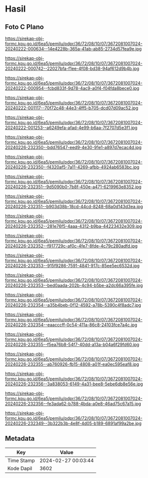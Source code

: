 # Hasil

## Foto C Plano

https://sirekap-obj-formc.kpu.go.id/6ea5/pemilu/pdpr/36/72/08/10/07/3672081007024-20240222-000634--14e4228b-365a-41ab-ab85-2734d57fea9e.jpg

https://sirekap-obj-formc.kpu.go.id/6ea5/pemilu/pdpr/36/72/08/10/07/3672081007024-20240222-000742--22027bfa-f1ee-4f08-bd38-94af612d9b4b.jpg

https://sirekap-obj-formc.kpu.go.id/6ea5/pemilu/pdpr/36/72/08/10/07/3672081007024-20240222-000954--fcbd833f-9d78-4ac9-a0f4-f04fda8bece0.jpg

https://sirekap-obj-formc.kpu.go.id/6ea5/pemilu/pdpr/36/72/08/10/07/3672081007024-20240222-001117--70f72c48-44e3-4ff5-b705-dcd07d09ac52.jpg

https://sirekap-obj-formc.kpu.go.id/6ea5/pemilu/pdpr/36/72/08/10/07/3672081007024-20240222-001253--a6249efa-afad-4e99-b6aa-7f2707d5e3f1.jpg

https://sirekap-obj-formc.kpu.go.id/6ea5/pemilu/pdpr/36/72/08/10/07/3672081007024-20240226-232350--bdd76547-eed9-4e30-91e1-a897d7ecac4d.jpg

https://sirekap-obj-formc.kpu.go.id/6ea5/pemilu/pdpr/36/72/08/10/07/3672081007024-20240226-232350--f4320af5-7a11-4269-afbb-4924ab6583bc.jpg

https://sirekap-obj-formc.kpu.go.id/6ea5/pemilu/pdpr/36/72/08/10/07/3672081007024-20240226-232351--9d5090b0-7b8f-450e-a471-6219963e8352.jpg

https://sirekap-obj-formc.kpu.go.id/6ea5/pemilu/pdpr/36/72/08/10/07/3672081007024-20240226-232351--b903d38b-18cd-44cd-8248-68a0d143d3ea.jpg

https://sirekap-obj-formc.kpu.go.id/6ea5/pemilu/pdpr/36/72/08/10/07/3672081007024-20240226-232352--281e76f5-4aaa-4312-b9ba-44223432e309.jpg

https://sirekap-obj-formc.kpu.go.id/6ea5/pemilu/pdpr/36/72/08/10/07/3672081007024-20240226-232352--f917729c-af0c-4fe7-8fde-4c79c280adfd.jpg

https://sirekap-obj-formc.kpu.go.id/6ea5/pemilu/pdpr/36/72/08/10/07/3672081007024-20240226-232353--915f9286-7591-4841-917c-85ee5ec6532d.jpg

https://sirekap-obj-formc.kpu.go.id/6ea5/pemilu/pdpr/36/72/08/10/07/3672081007024-20240226-232353--bed0aada-202b-4c94-b5be-a2dc66a395fe.jpg

https://sirekap-obj-formc.kpu.go.id/6ea5/pemilu/pdpr/36/72/08/10/07/3672081007024-20240226-232354--a35b4beb-0f12-4592-a78b-5390c4f8adc7.jpg

https://sirekap-obj-formc.kpu.go.id/6ea5/pemilu/pdpr/36/72/08/10/07/3672081007024-20240226-232354--eaacccff-0c54-411a-86c8-24103fce7a4c.jpg

https://sirekap-obj-formc.kpu.go.id/6ea5/pemilu/pdpr/36/72/08/10/07/3672081007024-20240226-232355--f5ea76b8-54f7-40dd-a13a-b04a6f29fd60.jpg

https://sirekap-obj-formc.kpu.go.id/6ea5/pemilu/pdpr/36/72/08/10/07/3672081007024-20240226-232355--ab760926-fb15-4808-a01f-ea0ec595eaf8.jpg

https://sirekap-obj-formc.kpu.go.id/6ea5/pemilu/pdpr/36/72/08/10/07/3672081007024-20240226-232356--3a838053-6149-4a31-bee8-5ebe6db8e56e.jpg

https://sirekap-obj-formc.kpu.go.id/6ea5/pemilu/pdpr/36/72/08/10/07/3672081007024-20240226-232356--fe3ada62-b788-4bda-a0e8-46ad75c67a15.jpg

https://sirekap-obj-formc.kpu.go.id/6ea5/pemilu/pdpr/36/72/08/10/07/3672081007024-20240226-232349--3b322b3b-4e8f-4d05-b189-6891af99a2be.jpg


## Metadata

| Key        | Value               |
| ---------- | ------------------- |
| Time Stamp | 2024-02-27 00:03:44 |
| Kode Dapil | 3602                |



